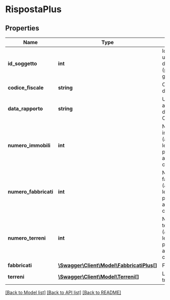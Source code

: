 # RispostaPlus

## Properties
Name | Type | Description | Notes
------------ | ------------- | ------------- | -------------
**id_soggetto** | **int** | Identificativo univoco Cerved del Soggetto (persona fisica o giuridica) | [optional] 
**codice_fiscale** | **string** | Codice fiscale del Soggetto | [optional] 
**data_rapporto** | **string** | Ultima data di aggiornamento del Rapporto Catastale | [optional] 
**numero_immobili** | **int** | Numero di immobili (attraverso un legame di possesso) legati all&#39;interrogazione corrente | [optional] 
**numero_fabbricati** | **int** | Numero di fabbricati (attraverso un legame di possesso) legati all&#39;interrogazione corrente | [optional] 
**numero_terreni** | **int** | Numero di terreni (attraverso un legame di possesso) legati all&#39;interrogazione corrente | [optional] 
**fabbricati** | [**\Swagger\Client\Model\FabbricatiPlus[]**](FabbricatiPlus.md) | Fabbricati | [optional] 
**terreni** | [**\Swagger\Client\Model\Terreni[]**](Terreni.md) | Lista terreni trovati | [optional] 

[[Back to Model list]](../README.md#documentation-for-models) [[Back to API list]](../README.md#documentation-for-api-endpoints) [[Back to README]](../README.md)


